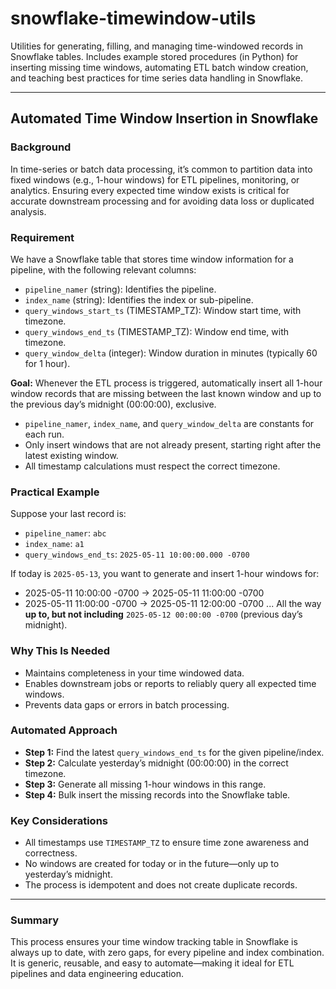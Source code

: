 # snowflake-timewindow-utils
Utilities for generating, filling, and managing time-windowed records in Snowflake tables. Includes example stored procedures (in Python) for inserting missing time windows, automating ETL batch window creation, and teaching best practices for time series data handling in Snowflake.


---

## **Automated Time Window Insertion in Snowflake**

### **Background**

In time-series or batch data processing, it’s common to partition data into fixed windows (e.g., 1-hour windows) for ETL pipelines, monitoring, or analytics. Ensuring every expected time window exists is critical for accurate downstream processing and for avoiding data loss or duplicated analysis.

### **Requirement**

We have a Snowflake table that stores time window information for a pipeline, with the following relevant columns:

* `pipeline_namer` (string): Identifies the pipeline.
* `index_name` (string): Identifies the index or sub-pipeline.
* `query_windows_start_ts` (TIMESTAMP\_TZ): Window start time, with timezone.
* `query_windows_end_ts` (TIMESTAMP\_TZ): Window end time, with timezone.
* `query_window_delta` (integer): Window duration in minutes (typically 60 for 1 hour).

**Goal:**
Whenever the ETL process is triggered, automatically insert all 1-hour window records that are missing between the last known window and up to the previous day’s midnight (00:00:00), exclusive.

* `pipeline_namer`, `index_name`, and `query_window_delta` are constants for each run.
* Only insert windows that are not already present, starting right after the latest existing window.
* All timestamp calculations must respect the correct timezone.

### **Practical Example**

Suppose your last record is:

* `pipeline_namer`: `abc`
* `index_name`: `a1`
* `query_windows_end_ts`: `2025-05-11 10:00:00.000 -0700`

If today is `2025-05-13`, you want to generate and insert 1-hour windows for:

* 2025-05-11 10:00:00 -0700 → 2025-05-11 11:00:00 -0700
* 2025-05-11 11:00:00 -0700 → 2025-05-11 12:00:00 -0700
  ...
  All the way **up to, but not including** `2025-05-12 00:00:00 -0700` (previous day’s midnight).

### **Why This Is Needed**

* Maintains completeness in your time windowed data.
* Enables downstream jobs or reports to reliably query all expected time windows.
* Prevents data gaps or errors in batch processing.

### **Automated Approach**

* **Step 1:** Find the latest `query_windows_end_ts` for the given pipeline/index.
* **Step 2:** Calculate yesterday’s midnight (00:00:00) in the correct timezone.
* **Step 3:** Generate all missing 1-hour windows in this range.
* **Step 4:** Bulk insert the missing records into the Snowflake table.

### **Key Considerations**

* All timestamps use `TIMESTAMP_TZ` to ensure time zone awareness and correctness.
* No windows are created for today or in the future—only up to yesterday’s midnight.
* The process is idempotent and does not create duplicate records.

---

### **Summary**

This process ensures your time window tracking table in Snowflake is always up to date, with zero gaps, for every pipeline and index combination. It is generic, reusable, and easy to automate—making it ideal for ETL pipelines and data engineering education.


